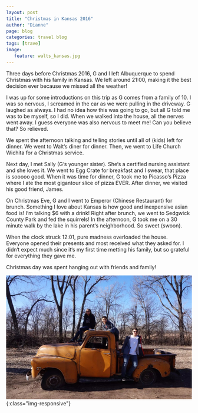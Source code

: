 ```yaml
---
layout: post
title: "Christmas in Kansas 2016"
author: "Dianne"
page: blog
categories: travel blog
tags: [trave]
image:
   feature: walts_kansas.jpg
---
```


Three days before Christmas 2016, G and I left Albuquerque to spend Christmas with his family in Kansas. We left around 21:00, making it the best decision ever because we missed all the weather!

I was up for some introductions on this trip as G comes from a family of 10. I was so nervous, I screamed in the car as we were pulling in the driveway. G laughed as always. I had no idea how this was going to go, but all G told me was to be myself, so I did. When we walked into the house, all the nerves went away. I guess everyone was also nervous to meet me! Can you believe that? So relieved.

We spent the afternoon talking and telling stories until all of (kids) left for dinner. We went to Walt&#8216;s diner for dinner. Then, we went to Life Church Wichita for a Christmas service.

Next day, I met Sally (G&#8216;s younger sister). She&#8216;s a certified nursing assistant and she loves it. We went to Egg Crate for breakfast and I swear, that place is sooooo good. When it was time for dinner, G took me to Picasso&#8216;s Pizza where I ate the most gigantour slice of pizza EVER. After dinner, we visited his good friend, James.

On Christmas Eve, G and I went to Emperor (Chinese Restaurant) for brunch. Something I love about Kansas is how good and inexpensive asian food is! I&#8216;m talking $6 with a drink! Right after brunch, we went to Sedgwick County Park and fed the squirrels! In the afternoon, G took me on a 30 minute walk by the lake in his parent&#8216;s neighborhood. So sweet (swoon).

When the clock struck 12:01, pure madness overloaded the house. Everyone opened their presents and most received what they asked for. I didn&#8216;t expect much since it&#8216;s my first time metting his family, but so grateful for everything they gave me.

Christmas day was spent hanging out with friends and family!

![Sedgwick County Park](/assets/img/kansas_truck_picture.jpg){:class="img-responsive"}
